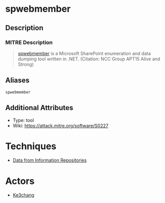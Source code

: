 
# spwebmember

## Description

### MITRE Description

> [spwebmember](https://attack.mitre.org/software/S0227) is a Microsoft SharePoint enumeration and data dumping tool written in .NET. (Citation: NCC Group APT15 Alive and Strong)

## Aliases

```
spwebmember
```

## Additional Attributes

* Type: tool
* Wiki: https://attack.mitre.org/software/S0227

# Techniques


* [Data from Information Repositories](../techniques/Data-from-Information-Repositories.md)


# Actors


* [Ke3chang](../actors/Ke3chang.md)

